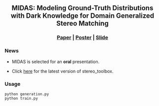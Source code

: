 <div align="center">
  
## MIDAS: Modeling Ground-Truth Distributions with Dark Knowledge for Domain Generalized Stereo Matching
</div>

<h3 align="center">
  <a href="https://arxiv.org/abs/2503.04376">Paper</a> | 
  <a href="https://xxxupeng.github.io/Projects/iccv2025/ICCV_Poster.pdf">Poster</a> | 
  <a href="https://xxxupeng.github.io/Projects/iccv2025/ICCV_Pre.pdf">Slide</a>
</h3>


### News
- MIDAS is selected for an **oral** presentation.

- Click <a href='https://github.com/xxxupeng/stereo_toolbox'>here</a> for the latest version of stereo_toolbox.

### Usage
```
python generation.py
python train.py
```
